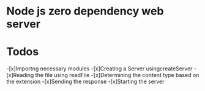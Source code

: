 # Node js zero dependency web server

# Todos

-[x]Importng necessary modules -[x]Creating a Server usingcreateServer -[x]Reading the file using readFile -[x]Determining the content type based on the extension -[x]Sending the response -[x]Starting the server
